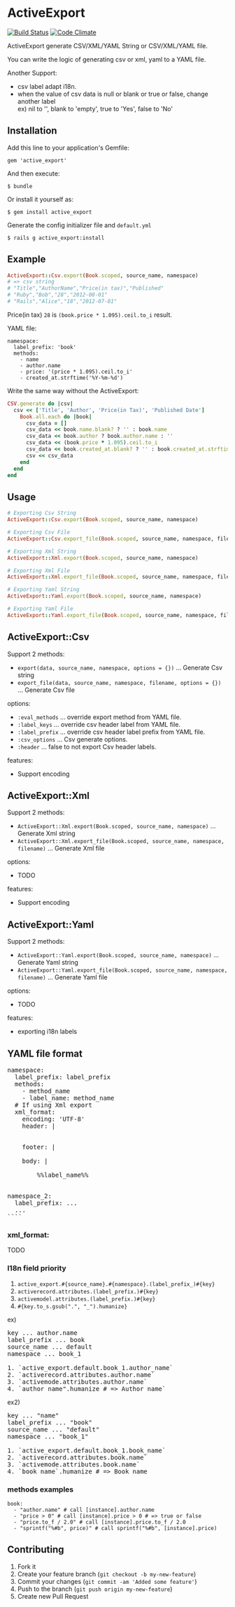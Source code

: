 # ActiveExport

[![Build Status](https://secure.travis-ci.org/kengos/active_export.png?branch=master)](http://travis-ci.org/kengos/active_export)
[![Code Climate](https://codeclimate.com/badge.png)](https://codeclimate.com/github/kengos/active_export)

ActiveExport generate CSV/XML/YAML String or CSV/XML/YAML file.

You can write the logic of generating csv or xml, yaml to a YAML file.

Another Support:

  * csv label adapt i18n.
  * when the value of csv data is null or blank or true or false, change another label<br>
  ex) nil to '', blank to 'empty', true to 'Yes', false to 'No'<br>

## Installation

Add this line to your application's Gemfile:

    gem 'active_export'

And then execute:

    $ bundle

Or install it yourself as:

    $ gem install active_export

Generate the config initializer file and `default.yml`

    $ rails g active_export:install

## Example

````ruby
ActiveExport::Csv.export(Book.scoped, source_name, namespace)
# => csv string
# "Title","AuthorName","Price(in tax)","Published"
# "Ruby","Bob","28","2012-08-01"
# "Rails","Alice","18","2012-07-01"
````

  Price(in tax) `28` is `(book.price * 1.095).ceil.to_i` result.

YAML file:

````
namespace:
  label_prefix: 'book'
  methods:
    - name
    - author.name
    - price: '(price * 1.095).ceil.to_i'
    - created_at.strftime('%Y-%m-%d')
````

Write the same way without the ActiveExport:

````ruby
CSV.generate do |csv|
  csv << ['Title', 'Author', 'Price(in Tax)', 'Published Date']
    Book.all.each do |book|
      csv_data = []
      csv_data << book.name.blank? ? '' : book.name
      csv_data << book.author ? book.author.name : ''
      csv_data << (book.price * 1.095).ceil.to_i
      csv_data << book.created_at.blank? ? '' : book.created_at.strftime('%Y-%m-%d')
      csv << csv_data
    end
  end
end
````

## Usage

```ruby
# Exporting Csv String
ActiveExport::Csv.export(Book.scoped, source_name, namespace)

# Exporting Csv File
ActiveExport::Csv.export_file(Book.scoped, source_name, namespace, filename)

# Exporting Xml String
ActiveExport::Xml.export(Book.scoped, source_name, namespace)

# Exporting Xml File
ActiveExport::Xml.export_file(Book.scoped, source_name, namespace, filename)

# Exporting Yaml String
ActiveExport::Yaml.export(Book.scoped, source_name, namespace)

# Exporting Yaml File
ActiveExport::Yaml.export_file(Book.scoped, source_name, namespace, filename)
```

## ActiveExport::Csv

Support 2 methods:

  * `export(data, source_name, namespace, options = {})` ... Generate Csv string
  * `export_file(data, source_name, namespace, filename, options = {})` ... Generate Csv file

options:

  * `:eval_methods` ... override export method from YAML file.
  * `:label_keys` ... override csv header label from YAML file.
  * `:label_prefix` ... override csv header label prefix from YAML file.
  * `:csv_options` ... Csv generate options.
  * `:header` ... false to not export Csv header labels.

features:

  * Support encoding

## ActiveExport::Xml

Support 2 methods:

  * `ActiveExport::Xml.export(Book.scoped, source_name, namespace)` ... Generate Xml string
  * `ActiveExport::Xml.export_file(Book.scoped, source_name, namespace, filename)` ... Generate Xml file

options:

  * TODO

features:

  * Support encoding

## ActiveExport::Yaml

Support 2 methods:

  * `ActiveExport::Yaml.export(Book.scoped, source_name, namespace)` ... Generate Yaml string
  * `ActiveExport::Yaml.export_file(Book.scoped, source_name, namespace, filename)` ... Generate Yaml file

options:

  * TODO

features:

  * exporting i18n labels

## YAML file format

<pre>
namespace:
  label_prefix: label_prefix
  methods:
    - method_name
    - label_name: method_name
  # If using Xml export
  xml_format:
    encoding: 'UTF-8'
    header: |
      <?xml version="1.0" encoding="UTF-8"?>
      <records>
    footer: |
      </records>
    body: |
      <record>
        <name>%%label_name%%</name>
      </record>

namespace_2:
  label_prefix: ...
  ...
````
</pre>

### xml_format:

TODO

### I18n field priority

1. `active_export.#{source_name}.#{namespace}.(label_prefix_)#{key}`
2. `activerecord.attributes.(label_prefix.)#{key}`
3. `activemodel.attributes.(label_prefix.)#{key}`
4. `#{key.to_s.gsub(".", "_").humanize}`

ex)
<pre>
key ... author.name
label_prefix ... book
source_name ... default
namespace ... book_1

1. `active_export.default.book_1.author_name`
2. `activerecord.attributes.author.name`
3. `activemode.attributes.author.name`
4. `author_name".humanize # => Author name`
</pre>

ex2)
<pre>
key ... "name"
label_prefix ... "book"
source_name ... "default"
namespace ... "book_1"

1. `active_export.default.book_1.book_name`
2. `activerecord.attributes.book.name`
3. `activemode.attributes.book.name`
4. `book_name`.humanize # => Book name
</pre>


### methods examples

```
book:
  - "author.name" # call [instance].author.name
  - "price > 0" # call [instance].price > 0 # => true or false
  - "price.to_f / 2.0" # call [instance].price.to_f / 2.0
  - "sprintf("%#b", price)" # call sprintf("%#b", [instance].price)
```

## Contributing

1. Fork it
2. Create your feature branch (`git checkout -b my-new-feature`)
3. Commit your changes (`git commit -am 'Added some feature'`)
4. Push to the branch (`git push origin my-new-feature`)
5. Create new Pull Request
